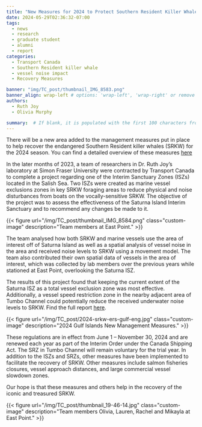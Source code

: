 ```yaml
---
title: "New Measures for 2024 to Protect Southern Resident Killer Whales"
date: 2024-05-29T02:36:32-07:00
tags: 
  - news
  - research
  - graduate student
  - alumni
  - report
categories: 
  - Transport Canada
  - Southern Resident killer whale
  - vessel noise impact
  - Recovery Measures

banner: "img/TC_post/thumbnail_IMG_8583.png"
banner_align: wrap-left # options: 'wrap-left', 'wrap-right' or remove for none
authors: 
  - Ruth Joy
  - Olivia Murphy

summary:  # If blank, it is populated with the first 100 characters from the post 
---
```


There will be a new area added to the management measures put in place to help recover the endangered Southern Resident killer whales (SRKW) for the 2024 season. You can find a detailed overview of these measures [here](https://www.pac.dfo-mpo.gc.ca/fm-gp/mammals-mammiferes/whales-baleines/srkw-measures-mesures-ers-eng.html)

In the later months of 2023, a team of researchers in Dr. Ruth Joy’s laboratory at Simon Fraser University were contracted by Transport Canada to complete a project regarding one of the Interim Sanctuary Zones (ISZs) located in the Salish Sea. Two ISZs were created as marine vessel exclusions zones in key SRKW foraging areas to reduce physical and noise disturbances from boats on the vocally-sensitive SRKW. The objective of the project was to assess the effectiveness of the Saturna Island Interim Sanctuary and to recommend any changes be made to it.

{{< figure url="/img/TC_post/thumbnail_IMG_8584.png" class="custom-image" description="Team members at East Point." >}}

The team analysed how both SRKW and marine vessels use the area of interest off of Saturna Island as well as a spatial analysis of vessel noise in the area and received noise levels to SRKW using a movement model. The team also contributed their own spatial data of vessels in the area of interest, which was collected by lab members over the previous years while stationed at East Point, overlooking the Saturna ISZ.

The results of this project found that keeping the current extent of the Saturna ISZ as a total vessel exclusion zone was most effective. Additionally, a vessel speed restriction zone in the nearby adjacent area of Tumbo Channel could potentially reduce the received underwater noise levels to SRKW. Find the full report [here](https://www.sfu.ca/~rjoy/SaturnaAnalysisOfMeasures_SFU.pdf).

{{< figure url="/img/TC_post/2024-srkw-ers-gulf-eng.jpg" class="custom-image" description="2024 Gulf Islands New Management Measures." >}}

These regulations are in effect from June 1 – November 30, 2024 and are renewed each year as part of the Interim Order under the Canada Shipping Act. The SRZ in Tumbo Channel will remain voluntary for the trial year. In addition to the ISZs and SRZs, other measures have been implemented to facilitate the recovery of SRKW. Other measures include salmon fisheries closures, vessel approach distances, and large commercial vessel slowdown zones.

Our hope is that these measures and others help in the recovery of the iconic and treasured SRKW.

{{< figure url="/img/TC_post/thumbnail_19-46-14.jpg" class="custom-image" description="Team members Olivia, Lauren, Rachel and Mikayla at East Point." >}}
